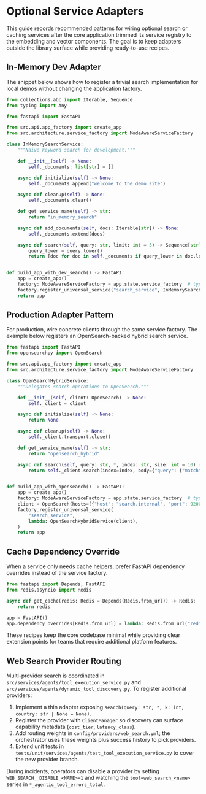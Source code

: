 # Optional Service Adapters

This guide records recommended patterns for wiring optional search or caching
services after the core application trimmed its service registry to the
embedding and vector components. The goal is to keep adapters outside the
library surface while providing ready-to-use recipes.

## In-Memory Dev Adapter

The snippet below shows how to register a trivial search implementation for
local demos without changing the application factory.

```python
from collections.abc import Iterable, Sequence
from typing import Any

from fastapi import FastAPI

from src.api.app_factory import create_app
from src.architecture.service_factory import ModeAwareServiceFactory

class InMemorySearchService:
    """Naive keyword search for development."""

    def __init__(self) -> None:
        self._documents: list[str] = []

    async def initialize(self) -> None:
        self._documents.append("welcome to the demo site")

    async def cleanup(self) -> None:
        self._documents.clear()

    def get_service_name(self) -> str:
        return "in_memory_search"

    async def add_documents(self, docs: Iterable[str]) -> None:
        self._documents.extend(docs)

    async def search(self, query: str, limit: int = 5) -> Sequence[str]:
        query_lower = query.lower()
        return [doc for doc in self._documents if query_lower in doc.lower()][:limit]


def build_app_with_dev_search() -> FastAPI:
    app = create_app()
    factory: ModeAwareServiceFactory = app.state.service_factory  # type: ignore[attr-defined]
    factory.register_universal_service("search_service", InMemorySearchService)
    return app
```

## Production Adapter Pattern

For production, wire concrete clients through the same service factory. The
example below registers an OpenSearch-backed hybrid search service.

```python
from fastapi import FastAPI
from opensearchpy import OpenSearch

from src.api.app_factory import create_app
from src.architecture.service_factory import ModeAwareServiceFactory

class OpenSearchHybridService:
    """Delegates search operations to OpenSearch."""

    def __init__(self, client: OpenSearch) -> None:
        self._client = client

    async def initialize(self) -> None:
        return None

    async def cleanup(self) -> None:
        self._client.transport.close()

    def get_service_name(self) -> str:
        return "opensearch_hybrid"

    async def search(self, query: str, *, index: str, size: int = 10) -> dict[str, Any]:
        return self._client.search(index=index, body={"query": {"match": {"text": query}}}, size=size)


def build_app_with_opensearch() -> FastAPI:
    app = create_app()
    factory: ModeAwareServiceFactory = app.state.service_factory  # type: ignore[attr-defined]
    client = OpenSearch(hosts=[{"host": "search.internal", "port": 9200}])
    factory.register_universal_service(
        "search_service",
        lambda: OpenSearchHybridService(client),
    )
    return app
```

## Cache Dependency Override

When a service only needs cache helpers, prefer FastAPI dependency overrides
instead of the service factory.

```python
from fastapi import Depends, FastAPI
from redis.asyncio import Redis

async def get_cache(redis: Redis = Depends(Redis.from_url)) -> Redis:
    return redis

app = FastAPI()
app.dependency_overrides[Redis.from_url] = lambda: Redis.from_url("redis://cache.internal:6379/0")
```

These recipes keep the core codebase minimal while providing clear extension
points for teams that require additional platform features.

## Web Search Provider Routing

Multi-provider search is coordinated in `src/services/agents/tool_execution_service.py` and `src/services/agents/dynamic_tool_discovery.py`. To register additional providers:

1. Implement a thin adapter exposing `search(query: str, *, k: int, country: str | None = None)`.
2. Register the provider with `ClientManager` so discovery can surface capability metadata (`cost_tier`, `latency_class`).
3. Add routing weights in `config/providers/web_search.yml`; the orchestrator uses these weights plus success history to pick providers.
4. Extend unit tests in `tests/unit/services/agents/test_tool_execution_service.py` to cover the new provider branch.

During incidents, operators can disable a provider by setting `WEB_SEARCH__DISABLE_<NAME>=1` and watching the `tool=web_search_<name>` series in `*_agentic_tool_errors_total`.
